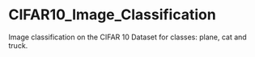 # CIFAR10_Image_Classification
Image classification on the CIFAR 10 Dataset for classes: plane, cat and truck. 
